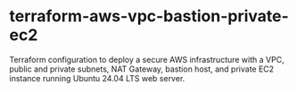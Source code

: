 # terraform-aws-vpc-bastion-private-ec2
Terraform configuration to deploy a secure AWS infrastructure with a VPC, public and private subnets, NAT Gateway, bastion host, and private EC2 instance running Ubuntu 24.04 LTS web server. 
